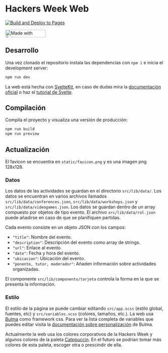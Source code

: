 # Hackers Week Web

[![Build and Deploy to Pages](https://github.com/ConsejoInfUMA/HackersWeekWeb/actions/workflows/main.yml/badge.svg)](https://github.com/ConsejoInfUMA/HackersWeekWeb/actions/workflows/main.yml)

<a href="https://bulma.io">
  <img
    src="https://bulma.io/images/made-with-bulma.png"
    alt="Made with Bulma"
    width="128"
    height="24">
</a>

## Desarrollo

Una vez clonado el repositorio instala las dependencias con `npm i` e inicia el development server:

```bash
npm run dev
```

La web está hecha con [SvelteKit](https://kit.svelte.dev/), en caso de dudas mira la [documentación oficial](https://kit.svelte.dev/docs/introduction) o haz el [tutorial de Svelte](https://svelte.dev/tutorial/basics).

## Compilación

Compila el proyecto y visualiza una versión de producción:

```bash
npm run build
npm run preview
```

## Actualización

El favicon se encuentra en `static/favicon.png` y es una imagen png 128x128.

### Datos

Los datos de las actividades se guardan en el directorio `src/lib/data/`. Los datos se encuentran en varios archivos llamados `src/lib/data/conferences.json`, `src/lib/data/workshops.json` y `src/lib/data/videogames.json`. Los datos se guardan dentro de un array compuesto por objetos de tipo evento. El archivo `src/lib/data/rol.json` puede añadirse en caso de que se planifiquen partidas.

Cada evento consiste en un objeto JSON con los campos:
- `"title"`: Nombre del evento.
- `"description"`: Descripción del evento como array de strings.
- `"url"`: Enlace al evento.
- `"date"`: Fecha y hora del evento.
- `"ubicacion"`: Ubicación del evento.
- `"ponente, tutor, moderador"`: Añaden información sobre actividades organizadas.

El componente `src/lib/components/tarjeta` controla la forma en la que se presenta la información.

### Estilo

El estilo de la página se puede cambiar editando `src/app.scss` (estilo global, fuentes, etc) y `src/variables.scss` (colores, tamaños, etc.). La web usa [Bulma](https://bulma.io/) como framework css. Para ver la lista completa de variables que puedes editar visita la [documentación sobre personalización](https://bulma.io/documentation/customize/variables/) de Bulma.

Actualmente la web usa los colores corporativos de la Hackers Week y algunos colores de la paleta [Catppuccin](https://github.com/catppuccin/catppuccin). En el futuro se podrían tomar más colores de esta paleta, escoger otra o prescindir de ella.